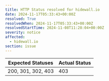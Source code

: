 ```yaml
---
title: HTTP Status resolved for hidewall.io
date: 2024-11-17T05:33:43+00:00Z
resolved: True
resolvedWhen: 2024-11-17T05:33:43+00:00Z
resolvedStartTime: 2024-11-08T11:28:04+00:00Z
severity: notice
affected:
  - hidewall.io
section: issue
---
```


| Expected Statuses | Actual Status  |
|-------------------|----------------|
| 200, 301, 302, 403 | 403 |
